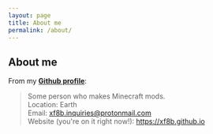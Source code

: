 ```yaml
---
layout: page
title: About me
permalink: /about/
---
```

## About me  
From my [**Github profile**](https://www.github.com/xf8b):  
> Some person who makes Minecraft mods.  
> Location: Earth  
> Email: xf8b.inquiries@protonmail.com  
> Website (you're on it right now!): https://xf8b.github.io  
